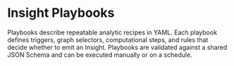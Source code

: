# Insight Playbooks

Playbooks describe repeatable analytic recipes in YAML.
Each playbook defines triggers, graph selectors, computational steps,
and rules that decide whether to emit an Insight.
Playbooks are validated against a shared JSON Schema and can be executed
manually or on a schedule.
